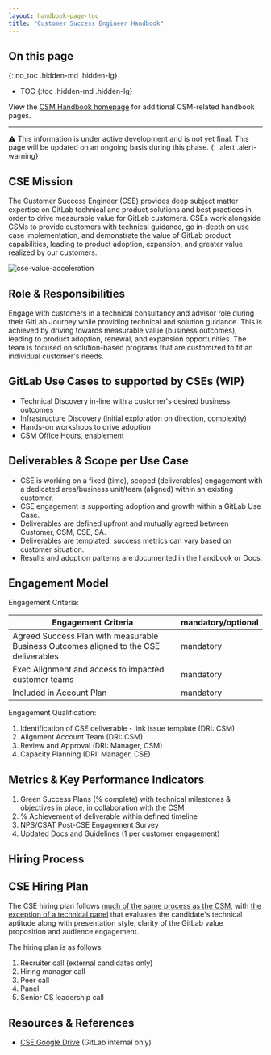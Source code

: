 ```yaml
---
layout: handbook-page-toc
title: "Customer Success Engineer Handbook"
---
```

## On this page
{:.no_toc .hidden-md .hidden-lg}

- TOC
{:toc .hidden-md .hidden-lg}

View the [CSM Handbook homepage](/handbook/customer-success/csm/) for additional CSM-related handbook pages.

---

⚠️ This information is under active development and is not yet final. This page will be updated on an ongoing basis during this phase.
{: .alert .alert-warning}

## CSE Mission
The Customer Success Engineer (CSE) provides deep subject matter expertise on GitLab technical and product solutions and best practices in order to drive measurable value for GitLab customers.  CSEs work alongside CSMs to provide customers with technical guidance, go in-depth on use case implementation, and demonstrate the value of GitLab product capabilities, leading to product adoption, expansion, and greater value realized by our customers.

![cse-value-acceleration](/handbook/customer-success/csm/cse/LandAdoptExpand.png)

## Role & Responsibilities
Engage with customers in a technical consultancy and advisor role during their GitLab Journey while providing technical and solution guidance. This is achieved by driving towards measurable value (business outcomes), leading to product adoption, renewal, and expansion opportunities. The team is focused on solution-based programs that are customized to fit an individual customer's needs. 

## GitLab Use Cases to supported by CSEs (WIP)

- Technical Discovery in-line with a customer's desired business outcomes
- Infrastructure Discovery (initial exploration on direction, complexity)
- Hands-on workshops to drive adoption
- CSM Office Hours, enablement

## Deliverables & Scope per Use Case
- CSE is working on a fixed (time), scoped (deliverables) engagement with a dedicated area/business unit/team (aligned) within an existing customer.
- CSE engagement is supporting adoption and growth within a GitLab Use Case.
- Deliverables are defined upfront and mutually agreed between Customer, CSM, CSE, SA.
- Deliverables are templated, success metrics can vary based on customer situation.
- Results and adoption patterns are documented in the handbook or Docs.

## Engagement Model

Engagement Criteria:

| Engagement Criteria                                                                    | mandatory/optional |
|----------------------------------------------------------------------------------------|--------------------|
| Agreed Success Plan with measurable Business Outcomes aligned to the CSE deliverables  | mandatory          |
| Exec Alignment and access to impacted customer teams                                   | mandatory          |
| Included in Account Plan                                                               | mandatory          |

Engagement Qualification:
1. Identification of CSE deliverable - link issue template (DRI: CSM)
1. Alignment Account Team (DRI: CSM)
1. Review and Approval (DRI: Manager, CSM) 
1. Capacity Planning (DRI: Manager, CSE)

## Metrics & Key Performance Indicators
1. Green Success Plans (% complete) with technical milestones & objectives in place, in collaboration with the CSM
1. % Achievement of deliverable within defined timeline
1. NPS/CSAT Post-CSE Engagement Survey
1. Updated Docs and Guidelines (1 per customer engagement)

## Hiring Process

## CSE Hiring Plan

The CSE hiring plan follows [much of the same process as the CSM](/job-families/sales/customer-success-management/#hiring-process), with [the exception of a technical panel](https://sa-demo-group.gitlab.io/sa-candidate-experience/panel_instructions) that evaluates the candidate's technical aptitude along with presentation style, clarity of the GitLab value proposition and audience engagement.

The hiring plan is as follows:
1. Recruiter call (external candidates only)
1. Hiring manager call
1. Peer call 
1. Panel 
1. Senior CS leadership call

## Resources & References

- [CSE Google Drive](https://drive.google.com/drive/folders/1AKVpZRXDC4cHlr794gH-RUZCdiNb114I?usp=sharing) (GitLab internal only)
